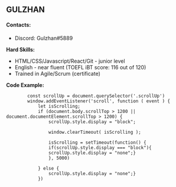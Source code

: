 
## GULZHAN 
  

#### Contacts:

- Discord: Gulzhan#5889

**Hard Skills:** 

- HTML/CSS/Javascript/React/Git - junior level
- English - near fluent (TOEFL iBT score: 116 out of 120)
- Trained in Agile/Scrum (certificate)

**Code Example:**

```
        const scrollUp = document.querySelector('.scrollUp')
        window.addEventListener('scroll', function ( event ) {
            let isScrolling;
            if (document.body.scrollTop > 1200 || document.documentElement.scrollTop > 1200) {
                scrollUp.style.display = "block";

                window.clearTimeout( isScrolling );

                isScrolling = setTimeout(function() {
                if(scrollUp.style.display === "block"){
                scrollUp.style.display = "none";}
	            }, 5000)

            } else {
                scrollUp.style.display = "none";}
            })
```